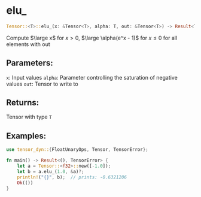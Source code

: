 # elu_
```rust
Tensor::<T>::elu_(x: &Tensor<T>, alpha: T, out: &Tensor<T>) -> Result<Tensor<T>, TensorError>
```
Compute $\large x$ for $x > 0$, $\large \alpha(e^x - 1)$ for $x \leq 0$ for all elements with out

## Parameters:
`x`: Input values
`alpha`: Parameter controlling the saturation of negative values
`out`: Tensor to write to

## Returns:
Tensor with type `T`

## Examples:
```rust
use tensor_dyn::{FloatUnaryOps, Tensor, TensorError};

fn main() -> Result<(), TensorError> {
    let a = Tensor::<f32>::new([-1.0]);
    let b = a.elu_(1.0, &a)?;
    println!("{}", b);  // prints: -0.6321206
    Ok(())
}
```